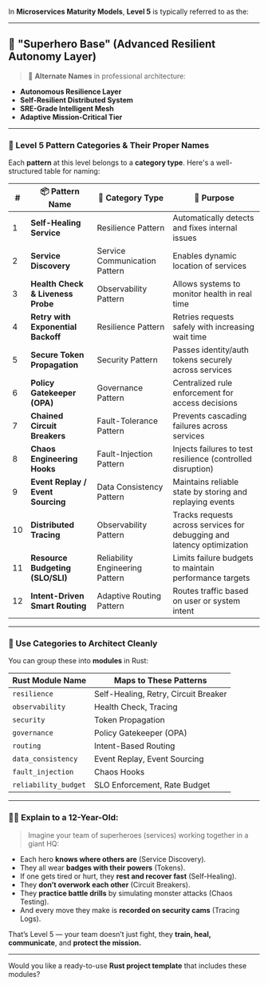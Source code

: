 In **Microservices Maturity Models**, **Level 5** is typically referred to as the:

---

## 🏰 **"Superhero Base"** (Advanced Resilient Autonomy Layer)

> 💬 **Alternate Names** in professional architecture:

* **Autonomous Resilience Layer**
* **Self-Resilient Distributed System**
* **SRE-Grade Intelligent Mesh**
* **Adaptive Mission-Critical Tier**

---

### 🧩 Level 5 Pattern Categories & Their Proper Names

Each **pattern** at this level belongs to a **category type**. Here's a well-structured table for naming:

| #  | 📦 Pattern Name                    | 🧠 Category Type                | 🎯 Purpose                                                             |
| -- | ---------------------------------- | ------------------------------- | ---------------------------------------------------------------------- |
| 1  | **Self-Healing Service**           | Resilience Pattern              | Automatically detects and fixes internal issues                        |
| 2  | **Service Discovery**              | Service Communication Pattern   | Enables dynamic location of services                                   |
| 3  | **Health Check & Liveness Probe**  | Observability Pattern           | Allows systems to monitor health in real time                          |
| 4  | **Retry with Exponential Backoff** | Resilience Pattern              | Retries requests safely with increasing wait time                      |
| 5  | **Secure Token Propagation**       | Security Pattern                | Passes identity/auth tokens securely across services                   |
| 6  | **Policy Gatekeeper (OPA)**        | Governance Pattern              | Centralized rule enforcement for access decisions                      |
| 7  | **Chained Circuit Breakers**       | Fault-Tolerance Pattern         | Prevents cascading failures across services                            |
| 8  | **Chaos Engineering Hooks**        | Fault-Injection Pattern         | Injects failures to test resilience (controlled disruption)            |
| 9  | **Event Replay / Event Sourcing**  | Data Consistency Pattern        | Maintains reliable state by storing and replaying events               |
| 10 | **Distributed Tracing**            | Observability Pattern           | Tracks requests across services for debugging and latency optimization |
| 11 | **Resource Budgeting (SLO/SLI)**   | Reliability Engineering Pattern | Limits failure budgets to maintain performance targets                 |
| 12 | **Intent-Driven Smart Routing**    | Adaptive Routing Pattern        | Routes traffic based on user or system intent                          |

---

### 🎯 Use Categories to Architect Cleanly

You can group these into **modules** in Rust:

| Rust Module Name     | Maps to These Patterns               |
| -------------------- | ------------------------------------ |
| `resilience`         | Self-Healing, Retry, Circuit Breaker |
| `observability`      | Health Check, Tracing                |
| `security`           | Token Propagation                    |
| `governance`         | Policy Gatekeeper (OPA)              |
| `routing`            | Intent-Based Routing                 |
| `data_consistency`   | Event Replay, Event Sourcing         |
| `fault_injection`    | Chaos Hooks                          |
| `reliability_budget` | SLO Enforcement, Rate Budget         |

---

### 🧑‍🏫 Explain to a 12-Year-Old:

> Imagine your team of superheroes (services) working together in a giant HQ:

* Each hero **knows where others are** (Service Discovery).
* They all wear **badges with their powers** (Tokens).
* If one gets tired or hurt, they **rest and recover fast** (Self-Healing).
* They **don’t overwork each other** (Circuit Breakers).
* They **practice battle drills** by simulating monster attacks (Chaos Testing).
* And every move they make is **recorded on security cams** (Tracing Logs).

That’s Level 5 — your team doesn’t just fight, they **train, heal, communicate**, and **protect the mission.**

---

Would you like a ready-to-use **Rust project template** that includes these modules?
